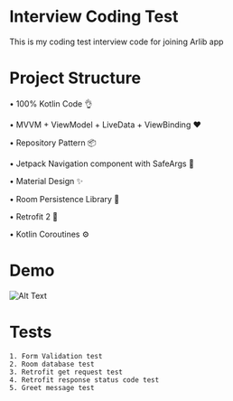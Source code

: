 
# Interview Coding Test

This is my coding test interview code for joining Arlib app


# Project Structure 

• 100% Kotlin Code 👌

• MVVM + ViewModel + LiveData + ViewBinding ❤️

• Repository Pattern 📦

• Jetpack Navigation component with SafeArgs 🚀

• Material Design ✨

• Room Persistence Library 💾

• Retrofit 2 🔗

• Kotlin Coroutines ⚙️












 

  
# Demo

![Alt Text](https://s6.gifyu.com/images/my_project_demo.gif)


  
# Tests

    1. Form Validation test
    2. Room database test
    3. Retrofit get request test
    4. Retrofit response status code test
    5. Greet message test

  